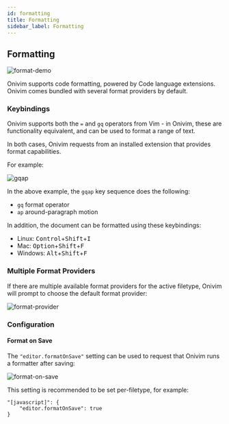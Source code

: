 ```yaml
---
id: formatting
title: Formatting
sidebar_label: Formatting
---
```


## Formatting

![format-demo](https://user-images.githubusercontent.com/13532591/111513762-5dec6f00-870e-11eb-9db3-f8ab64a621f6.gif)

Onivim supports code formatting, powered by Code language extensions. Onivim comes bundled with several format providers by default.

### Keybindings

Onivim supports both the `=` and `gq` operators from Vim - in Onivim, these are functionality equivalent, and can be used to format a range of text.

In both cases, Onivim requests from an installed extension that provides format capabilities.

For example:

![gqap](https://user-images.githubusercontent.com/13532591/111513758-5cbb4200-870e-11eb-86ac-f98de185aff2.gif)

In the above example, the `gqap` key sequence does the following:
- `gq` format operator
- `ap` around-paragraph motion

In addition, the document can be formatted using these keybindings:

- Linux: <kbd>Control</kbd>+<kbd>Shift</kbd>+<kbd>I</kbd> 
- Mac: <kbd>Option</kbd>+<kbd>Shift</kbd>+<kbd>F</kbd> 
- Windows: <kbd>Alt</kbd>+<kbd>Shift</kbd>+<kbd>F</kbd> 

### Multiple Format Providers

If there are multiple available format providers for the active filetype, Onivim will prompt to choose the default format provider:

![format-provider](https://user-images.githubusercontent.com/13532591/111514555-161a1780-870f-11eb-9bdf-dc1c48852866.png)

### Configuration

#### Format on Save

The `"editor.formatOnSave"` setting can be used to request that Onivim runs a formatter after saving:

![format-on-save](https://user-images.githubusercontent.com/13532591/111513965-85433c00-870e-11eb-8cfc-423a7c4d71de.gif)

This setting is recommended to be set per-filetype, for example:

```
"[javascript]": {
    "editor.formatOnSave": true
}
```






